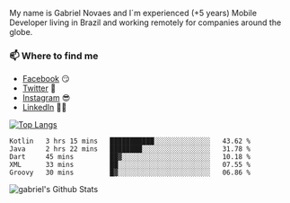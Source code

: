 
<!--
### Hi there 👋

**gblnovaes/gblnovaes** is a ✨ _special_ ✨ repository because its `README.md` (this file) appears on your GitHub profile.

Here are some ideas to get you started:

- 🔭 I’m currently working on ...
- 🌱 I’m currently learning ...
- 👯 I’m looking to collaborate on ...
- 🤔 I’m looking for help with ...
- 💬 Ask me about ...
- 📫 How to reach me: ...
- 😄 Pronouns: ...
- ⚡ Fun fact: ...
-->

My name is Gabriel Novaes and I´m experienced (+5 years) Mobile Developer living in Brazil and working remotely for companies around the globe. 



### 📫 Where to find me
- [Facebook](https://facebook.com/gblnovaes) 😏
- [Twitter](https://twitter.com/gblnovaes) 🐤
- [Instagram](https://instagram.com/gblnovaes_) 😎
- [LinkedIn](https://linkedin.com/in/gblnovaes) 👨💼

<!--- [Website](https://gabrielnovaes.com.br) 😏🔗 -->

[![Top Langs](https://github-readme-stats.vercel.app/api/top-langs/?username=gblnovaes)](https://github.com/gblnovaes/github-readme-stats)

<!--START_SECTION:waka-->
```text
Kotlin   3 hrs 15 mins   ███████████░░░░░░░░░░░░░░   43.62 % 
Java     2 hrs 22 mins   ████████░░░░░░░░░░░░░░░░░   31.78 % 
Dart     45 mins         ██▓░░░░░░░░░░░░░░░░░░░░░░   10.18 % 
XML      33 mins         ██░░░░░░░░░░░░░░░░░░░░░░░   07.55 % 
Groovy   30 mins         █▓░░░░░░░░░░░░░░░░░░░░░░░   06.86 % 
```
<!--END_SECTION:waka-->

![gabriel's Github Stats](https://github-readme-stats.vercel.app/api?username=gblnovaes&show_icons=true&theme=radical)
